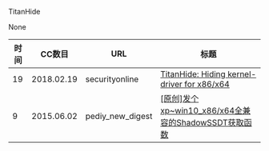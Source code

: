 TitanHide

None

| 时间 | CC数目 | URL | 标题 |
| ---- | ----- | --- | --- |
| 19 | 2018.02.19 | securityonline | [TitanHide: Hiding kernel-driver for x86/x64](https://securityonline.info/titanhide-hiding-kernel-driver-for-x86-x64/) |
| 9 | 2015.06.02 | pediy_new_digest | [[原创]发个xp~win10_x86/x64全兼容的ShadowSSDT获取函数](https://bbs.pediy.com/thread-201130.htm) |

